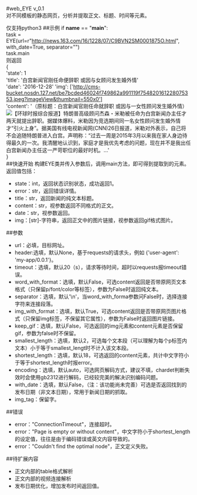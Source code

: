 #web_EYE
v_0.1  
对不同模板的静态网页，分析并提取正文、标题、时间等元素。  

仅支持python3
##示例
    if __name__ == "__main__":  
        task = EYE(url=r"http://news.163.com/16/1228/07/C9BVN2SM0001875O.html", with_date=True, separator="")  
        task.main  
则返回  
{  
'state': 1  
'title': '白宫新闻官刚任命便辞职 或因与女顾问发生婚外情'  
'date': '2016-12-28'
'img': ['http://cms-bucket.nosdn.127.net/be7bcded46024f749862a991119f754820161228075353.jpeg?imageView&thumbnail=550x0']  
'content': '（原标题：白宫新闻官刚任命就辞职 或因与一女性顾问发生婚外情）<img src="http://cms-bucket.nosdn.127.net/be7bcded46024f749862a991119f754820161228075353.jpeg?imageView&thumbnail=550x0"/>【环球时报综合报道】特朗普高级顾问杰森・米勒被任命为白宫新闻办主任才两天就提出辞职。据媒体爆料，米勒因为竞选期间同一名女性顾问发生婚外情才“引火上身”。据美国有线电视新闻网(CNN)26日报道，米勒对外表示，自己将不会追随特朗普进入白宫。声明称：“过去一周是2015年3月以来我在家人身边待得最久的一次。我清醒地认识到，家庭才是我优先考虑的问题，现在并不是我出任白宫新闻办主任这一严苛职位的最好时机。...'  
}  
##快速开始
构建EYE类并传入参数后，调用main方法，即可得到提取到的元素。  
返回值包括：  
+ state：int，返回状态识别状态，成功返回1。  
+ error：str，返回错误详情。  
+ title：str，返回新闻的纯文本标题。  
+ content：str，视参数返回不同格式的正文。  
+ date：str，视参数返回。  
+ img：[str]-字符串，返回正文中的图片链接，视参数返回gif格式图片。
  
##参数
+ url：必填，目标网址。
+ header:选填，默认None，基于requests的请求头，例如 {'user-agent': 'my-app/0.0.1'}。
+ timeout：选填，默认20（s），请求等待时间，超时以requests报timeout错误。
+ word_with_format：选填，默认False，可选content返回是否带原网页文本格式（只保留p/font/color等标签），参数为False时返回纯文本。
+ separator：选填，默认'\n'，当word_with_forma参数问False时，选择连接字符来连接段落。
+ img_with_format：选填，默认True，可选content返回是否带原网页图片格式（只保留img标签，不保留其它属性），参数为False时返回图片链接。
+ keep_gif：选填，默认False，可选返回的img元素和content元素是否保留gif，参数为false时不保留。
+ smallest_length：选填，默认2，可选每个文本段（可以理解为每个p标签内文本）小于等于smallest_lengt时不计入该文本段。
+ shortest_length：选填，默认18，可选返回的content元素，共计中文字符小于等于shortest_length时报error。
+ encoding：选填，默认auto，可选网页解码方式，建议不填，chardet判断失效时会使用gb2312进行解码，已经较完美的解决识别编码问题。
+ with_date：选填，默认False，（注：该功能尚未完善）可选是否返回找到的发布日期（非文本日期），常用于新闻日期的抓取。
+ img_tag：保留字。
  
##错误
+ error："ConnectionTimeout"，连接超时。
+ error："Page is empty or without content"，中文字符小于shortest_length的设定值，往往是由于编码错误或英文内容导致的。
+ error："Couldn't find the optimal node"，正文定义失败。
  
##待扩展内容
+ 正文内部的table格式解析
+ 正文内部的视频连接解析
+ 发布日期优化，增加发布时间返回值。
